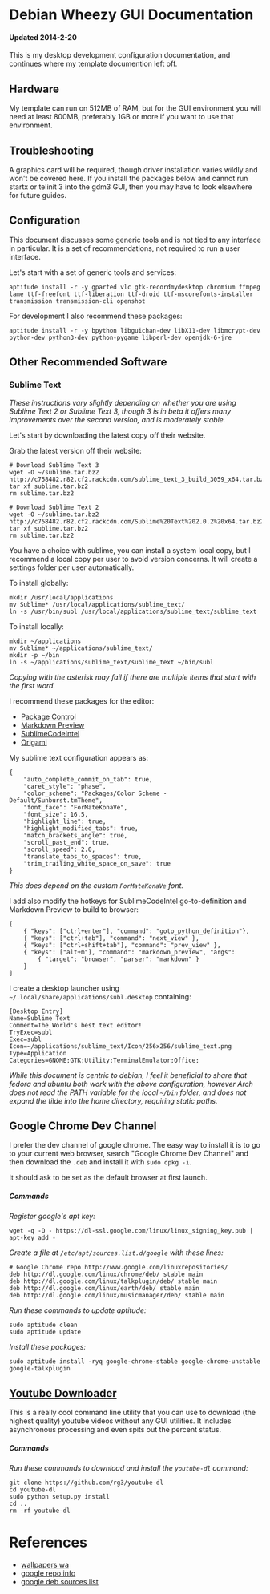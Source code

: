 
# Debian Wheezy GUI Documentation
#### Updated 2014-2-20

This is my desktop development configuration documentation, and continues where my template documention left off.


## Hardware

My template can run on 512MB of RAM, but for the GUI environment you will need at least 800MB, preferably 1GB or more if you want to use that environment.


## Troubleshooting

A graphics card will be required, though driver installation varies wildly and won't be covered here.  If you install the packages below and cannot run startx or telinit 3 into the gdm3 GUI, then you may have to look elsewhere for future guides.


## Configuration

This document discusses some generic tools and is not tied to any interface in particular.  It is a set of recommendations, not required to run a user interface.

Let's start with a set of generic tools and services:

    aptitude install -r -y gparted vlc gtk-recordmydesktop chromium ffmpeg lame ttf-freefont ttf-liberation ttf-droid ttf-mscorefonts-installer transmission transmission-cli openshot

For development I also recommend these packages:

    aptitude install -r -y bpython libguichan-dev libX11-dev libmcrypt-dev python-dev python3-dev python-pygame libperl-dev openjdk-6-jre


## Other Recommended Software

### Sublime Text

_These instructions vary slightly depending on whether you are using Sublime Text 2 or Sublime Text 3, though 3 is in beta it offers many improvements over the second version, and is moderately stable._

Let's start by downloading the latest copy off their website.

Grab the latest version off their website:

    # Download Sublime Text 3
    wget -O ~/sublime.tar.bz2 http://c758482.r82.cf2.rackcdn.com/sublime_text_3_build_3059_x64.tar.bz2
    tar xf sublime.tar.bz2
    rm sublime.tar.bz2

    # Download Sublime Text 2
    wget -O ~/sublime.tar.bz2 http://c758482.r82.cf2.rackcdn.com/Sublime%20Text%202.0.2%20x64.tar.bz2
    tar xf sublime.tar.bz2
    rm sublime.tar.bz2

You have a choice with sublime, you can install a system local copy, but I recommend a local copy per user to avoid version concerns.  It will create a settings folder per user automatically.

To install globally:

    mkdir /usr/local/applications
    mv Sublime* /usr/local/applications/sublime_text/
    ln -s /usr/bin/subl /usr/local/applications/sublime_text/sublime_text

To install locally:

    mkdir ~/applications
    mv Sublime* ~/applications/sublime_text/
    mkdir -p ~/bin
    ln -s ~/applications/sublime_text/sublime_text ~/bin/subl

_Copying with the asterisk may fail if there are multiple items that start with the first word._

I recommend these packages for the editor:

- [Package Control](https://sublime.wbond.net/)
- [Markdown Preview](https://github.com/revolunet/sublimetext-markdown-preview)
- [SublimeCodeIntel](https://github.com/SublimeCodeIntel/SublimeCodeIntel)
- [Origami](https://github.com/SublimeText/Origami)

My sublime text configuration appears as:

    {
        "auto_complete_commit_on_tab": true,
        "caret_style": "phase",
        "color_scheme": "Packages/Color Scheme - Default/Sunburst.tmTheme",
        "font_face": "ForMateKonaVe",
        "font_size": 16.5,
        "highlight_line": true,
        "highlight_modified_tabs": true,
        "match_brackets_angle": true,
        "scroll_past_end": true,
        "scroll_speed": 2.0,
        "translate_tabs_to_spaces": true,
        "trim_trailing_white_space_on_save": true
    }

_This does depend on the custom `ForMateKonaVe` font._

I add also modify the hotkeys for SublimeCodeIntel go-to-definition and Markdown Preview to build to browser:

    [
        { "keys": ["ctrl+enter"], "command": "goto_python_definition"},
        { "keys": ["ctrl+tab"], "command": "next_view" },
        { "keys": ["ctrl+shift+tab"], "command": "prev_view" },
        { "keys": ["alt+m"], "command": "markdown_preview", "args":
            { "target": "browser", "parser": "markdown" }
        }
    ]

I create a desktop launcher using `~/.local/share/applications/subl.desktop` containing:

    [Desktop Entry]
    Name=Sublime Text
    Comment=The World's best text editor!
    TryExec=subl
    Exec=subl
    Icon=~/applications/sublime_text/Icon/256x256/sublime_text.png
    Type=Application
    Categories=GNOME;GTK;Utility;TerminalEmulator;Office;

_While this document is centric to debian, I feel it beneficial to share that fedora and ubuntu both work with the above configuration, however Arch does not read the PATH variable for the local `~/bin` folder, and does not expand the tilde into the home directory, requiring static paths._

## Google Chrome Dev Channel

I prefer the dev channel of google chrome.  The easy way to install it is to go to your current web browser, search "Google Chrome Dev Channel" and then download the `.deb` and install it with `sudo dpkg -i`.

It should ask to be set as the default browser at first launch.


##### Commands

_Register google's apt key:_

    wget -q -O - https://dl-ssl.google.com/linux/linux_signing_key.pub | apt-key add -

_Create a file at `/etc/apt/sources.list.d/google` with these lines:_

    # Google Chrome repo http://www.google.com/linuxrepositories/
    deb http://dl.google.com/linux/chrome/deb/ stable main
    deb http://dl.google.com/linux/talkplugin/deb/ stable main
    deb http://dl.google.com/linux/earth/deb/ stable main
    deb http://dl.google.com/linux/musicmanager/deb/ stable main

_Run these commands to update aptitude:_

    sudo aptitude clean
    sudo aptitude update

_Install these packages:_

    sudo aptitude install -ryq google-chrome-stable google-chrome-unstable google-talkplugin


## [Youtube Downloader](https://github.com/rg3/youtube-dl)

This is a really cool command line utility that you can use to download (the highest quality) youtube videos without any GUI utilities.  It includes asynchronous processing and even spits out the percent status.


##### Commands

_Run these commands to download and install the `youtube-dl` command:_

    git clone https://github.com/rg3/youtube-dl
    cd youtube-dl
    sudo python setup.py install
    cd ..
    rm -rf youtube-dl


# References

- [wallpapers wa](http://wallpaperswa.com/)
- [google repo info](https://www.google.com/linuxrepositories/)
- [google deb sources list](https://sites.google.com/site/mydebiansourceslist/)
